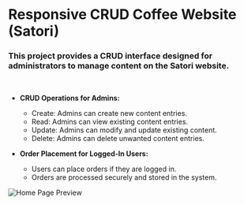 # Responsive CRUD Coffee Website (Satori)

<h3>This project provides a CRUD interface designed for administrators to manage content on the Satori website.</h3><br>

- **CRUD Operations for Admins:**
  - Create: Admins can create new content entries.
  - Read: Admins can view existing content entries.
  - Update: Admins can modify and update existing content.
  - Delete: Admins can delete unwanted content entries.
 
- **Order Placement for Logged-In Users:**
  - Users can place orders if they are logged in.
  - Orders are processed securely and stored in the system.

![Home Page Preview](Home_preview.png)

